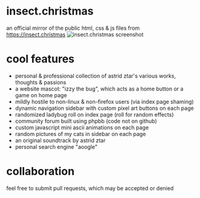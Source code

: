 # insect.christmas
an official mirror of the public html, css & js files from https://insect.christmas
![insect.christmas screenshot](https://insect.christmas/images/github/ic11-26-2024.png)

# cool features
- personal & professional collection of astrid ztar's various works, thoughts & passions
- a website mascot: "izzy the bug", which acts as a home button or a game on home page
- mildly hostile to non-linux & non-firefox users (via index page shaming)
- dynamic navigation sidebar with custom pixel art buttons on each page
- randomized ladybug roll on index page (roll for random effects)
- community forum built using phpbb (code not on github)
- custom javascript mini ascii animations on each page
- random pictures of my cats in sidebar on each page
- an original soundtrack by astrid ztar
- personal search engine "aoogle"

# collaboration
feel free to submit pull requests, which may be accepted or denied

